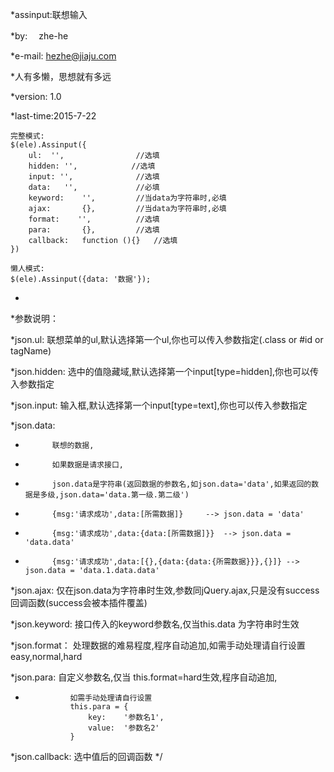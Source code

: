 *assinput:联想输入

*by:　   zhe-he

*e-mail:    hezhe@jiaju.com

*人有多懒，思想就有多远

*version: 1.0

*last-time:2015-7-22

    完整模式:
    $(ele).Assinput({
        ul:  '',                //选填
        hidden: '',            //选填
        input: '',              //选填
        data:   '',             //必填
        keyword:    '',         //当data为字符串时,必填
        ajax:       {},         //当data为字符串时,必填
        format:    '',          //选填
        para:       {},         //选填
        callback:   function (){}   //选填
    })

    懒人模式:
    $(ele).Assinput({data: '数据'});
*
*参数说明：

*json.ul:   联想菜单的ul,默认选择第一个ul,你也可以传入参数指定(.class or #id or tagName)

*json.hidden: 选中的值隐藏域,默认选择第一个input[type=hidden],你也可以传入参数指定 

*json.input: 输入框,默认选择第一个input[type=text],你也可以传入参数指定

*json.data:

*           联想的数据, 
*           如果数据是请求接口, 
*           json.data是字符串(返回数据的参数名,如json.data='data',如果返回的数据是多级,json.data='data.第一级.第二级')
*           {msg:'请求成功',data:[所需数据]}     --> json.data = 'data'
*           {msg:'请求成功',data:{data:[所需数据]}}  --> json.data = 'data.data'
*           {msg:'请求成功',data:[{},{data:{data:{所需数据}}},{}]} --> json.data = 'data.1.data.data'
           
          
*json.ajax: 仅在json.data为字符串时生效,参数同jQuery.ajax,只是没有success回调函数(success会被本插件覆盖)

*json.keyword:  接口传入的keyword参数名,仅当this.data 为字符串时生效

*json.format： 处理数据的难易程度,程序自动追加,如需手动处理请自行设置 easy,normal,hard

*json.para:     自定义参数名,仅当 this.format=hard生效,程序自动追加,

*               如需手动处理请自行设置 
                this.para = {
                    key:    '参数名1',
                    value:  '参数名2'
                }

*json.callback: 选中值后的回调函数
*/